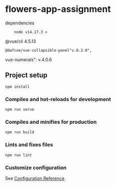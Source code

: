 # flowers-app-assignment
dependencies
```
    node v14.17.3 >
```
@vue/cli 4.5.13
```
@dafcoe/vue-collapsible-panel"v.0.2.0",
```
vue-numerals": v.4.0.6

## Project setup
```
npm install
```

### Compiles and hot-reloads for development
```
npm run serve
```

### Compiles and minifies for production
```
npm run build
```

### Lints and fixes files
```
npm run lint
```

### Customize configuration
See [Configuration Reference](https://cli.vuejs.org/config/).
